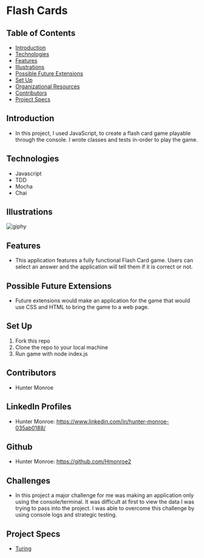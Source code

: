 # Flash Cards
## Table of Contents
  - [Introduction](#introduction)
  - [Technologies](#technologies)
  - [Features](#features)
  - [Illustrations](#illustrations)
  - [Possible Future Extensions](#possible-future-extensions)
  - [Set Up](#set-up)
  - [Organizational Resources](#organizational-resources)
  - [Contributors](#contributors)
  - [Project Specs](#project-specs)
## Introduction
  - In this project, I used JavaScript, to create a flash card game playable through the console. I wrote classes and tests in-order to play the game.
## Technologies
  - Javascript
  - TDD
  - Mocha
  - Chai
## Illustrations
![giphy](https://user-images.githubusercontent.com/102885322/186781099-8ad8a9fd-2ef5-4739-9104-c3e017bd43ad.gif)
## Features
  - This application features a fully functional Flash Card game. Users can select an answer and the application will tell them if it is correct or not.
## Possible Future Extensions
  - Future extensions would make an application for the game that would use CSS and HTML to bring the game to a web page.
## Set Up
1. Fork this repo
2. Clone the repo to your local machine
3. Run game with node index.js
## Contributors
  - Hunter Monroe
## LinkedIn Profiles
  - Hunter Monroe: https://www.linkedin.com/in/hunter-monroe-035ab0188/
## Github
  - Hunter Monroe: https://github.com/Hmonroe2
## Challenges 
  -  In this project a major challenge for me was making an application only using the console/terminal. It was difficult at first to view the data I was trying to pass into the project. I was able to overcome this challenge by using console logs and strategic testing.
## Project Specs
 - [Turing](https://frontend.turing.edu/projects/flash-cards.html)
